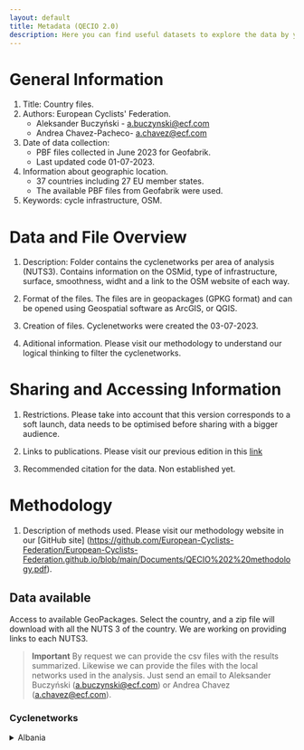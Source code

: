 ```yaml
---
layout: default
title: Metadata (QECIO 2.0)
description: Here you can find useful datasets to explore the data by yourself.
---
```


# General Information
1. Title: Country files.
2. Authors: European Cyclists' Federation. 
    - Aleksander Buczyński - a.buczynski@ecf.com
    - Andrea Chavez-Pacheco- a.chavez@ecf.com
3. Date of data collection:
    - PBF files collected in June 2023 for Geofabrik.
    - Last updated code 01-07-2023.
4. Information about geographic location.
    - 37 countries including 27 EU member states.
    - The available PBF files from Geofabrik were used. 
5. Keywords:
   cycle infrastructure, OSM.

# Data and File Overview
1. Description:
Folder contains the cyclenetworks per area of analysis (NUTS3).
Contains information on the OSMid, type of infrastructure, surface, smoothness, widht and a link to the
OSM website of each way.
 
2. Format of the files.
The files are in geopackages (GPKG format) and can be opened using Geospatial software as ArcGIS, or QGIS.

3. Creation of files.
Cyclenetworks were created the 03-07-2023.

4. Aditional information.
Please visit our methodology to understand our logical thinking to filter the cyclenetworks.

# Sharing and Accessing Information
1. Restrictions.
Please take into account that this version corresponds to a soft launch, data needs to be optimised before
sharing with a bigger audience.

2. Links to publications.
Please visit our previous edition in this [link](https://lookerstudio.google.com/u/0/reporting/81d2904d-7db5-4ed5-98e0-85af75b46577/page/p_qsvwe0yluc)

3. Recommended citation for the data.
Non established yet.

# Methodology
1. Description of methods used.
Please visit our methodology website in our [GitHub site] (https://github.com/European-Cyclists-Federation/European-Cyclists-Federation.github.io/blob/main/Documents/QECIO%202%20methodology.pdf).

## Data available

Access to available GeoPackages. Select the country, and a zip file will download with all the NUTS 3 of the country. We are working on providing links to each NUTS3. 

> **Important**
> By request we can provide the csv files with the results summarized. Likewise we can provide the files with the local networks used in the analysis.
> Just send an email to Aleksander Buczyński (a.buczynski@ecf.com) or Andrea Chavez (a.chavez@ecf.com). 

### Cyclenetworks
<details>
  <summary> Albania </summary>
##### [Albania](https://minhaskamal.github.io/DownGit/#/home?url=https://github.com/European-Cyclists-Federation/European-Cyclists-Federation.github.io/tree/main/Metadata/Cyclenetworks/AL 

  - [Berat](https://minhaskamal.github.io/DownGit/#/home?url=https://github.com/European-Cyclists-Federation/European-Cyclists-Federation.github.io/tree/main/Metadata/Cyclenetworks/AL/Berat-cycle_network.gpkg)
 - [Dibër](https://minhaskamal.github.io/DownGit/#/home?url=https://github.com/European-Cyclists-Federation/European-Cyclists-Federation.github.io/tree/main/Metadata/Cyclenetworks/AL/Diber-cycle_network.gpkg)
 - [Durrës](https://minhaskamal.github.io/DownGit/#/home?url=https://github.com/European-Cyclists-Federation/European-Cyclists-Federation.github.io/tree/main/Metadata/Cyclenetworks/AL/Durres-cycle_network.gpkg)
- [Elbasan](https://minhaskamal.github.io/DownGit/#/home?url=https://github.com/European-Cyclists-Federation/European-Cyclists-Federation.github.io/tree/main/Metadata/Cyclenetworks/AL/Elbasan-cycle_network.gpkg)
- [Fier](https://minhaskamal.github.io/DownGit/#/home?url=https://github.com/European-Cyclists-Federation/European-Cyclists-Federation.github.io/tree/main/Metadata/Cyclenetworks/AL/Fier-cycle_network.gpkg)
- [Gjirokastër](https://minhaskamal.github.io/DownGit/#/home?url=https://github.com/European-Cyclists-Federation/European-Cyclists-Federation.github.io/tree/main/Metadata/Cyclenetworks/AL/Gjirokaster-cycle_network.gpkg)
- [Korcë](https://minhaskamal.github.io/DownGit/#/home?url=https://github.com/European-Cyclists-Federation/European-Cyclists-Federation.github.io/tree/main/Metadata/Cyclenetworks/AL/Korce-cycle_network.gpkg)
- [Kukës](https://minhaskamal.github.io/DownGit/#/home?url=https://github.com/European-Cyclists-Federation/European-Cyclists-Federation.github.io/tree/main/Metadata/Cyclenetworks/AL/Kukes-cycle_network.gpkg)
- [Lezhë](https://minhaskamal.github.io/DownGit/#/home?url=https://github.com/European-Cyclists-Federation/European-Cyclists-Federation.github.io/tree/main/Metadata/Cyclenetworks/AL/Lezhe-cycle_network.gpkg)
- [Shkodër](https://minhaskamal.github.io/DownGit/#/home?url=https://github.com/European-Cyclists-Federation/European-Cyclists-Federation.github.io/tree/main/Metadata/Cyclenetworks/AL/Shkoder-cycle_network.gpkg)
- [Tiranë](https://minhaskamal.github.io/DownGit/#/home?url=https://github.com/European-Cyclists-Federation/European-Cyclists-Federation.github.io/tree/main/Metadata/Cyclenetworks/AL/Tirane-cycle_network.gpkg)
- [Vlorë](https://minhaskamal.github.io/DownGit/#/home?url=https://github.com/European-Cyclists-Federation/European-Cyclists-Federation.github.io/tree/main/Metadata/Cyclenetworks/AL/Vlore-cycle_network.gpkg)
- 
  <details>

[Austria](https://minhaskamal.github.io/DownGit/#/home?url=https://github.com/European-Cyclists-Federation/European-Cyclists-Federation.github.io/tree/main/Metadata/Cyclenetworks/AT )
[Belgium](https://minhaskamal.github.io/DownGit/#/home?url=https://github.com/European-Cyclists-Federation/European-Cyclists-Federation.github.io/tree/main/Metadata/Cyclenetworks/BE )
[Bulgaria](https://minhaskamal.github.io/DownGit/#/home?url=https://github.com/European-Cyclists-Federation/European-Cyclists-Federation.github.io/tree/main/Metadata/Cyclenetworks/BG )
[Switzerland](https://minhaskamal.github.io/DownGit/#/home?url=https://github.com/European-Cyclists-Federation/European-Cyclists-Federation.github.io/tree/main/Metadata/Cyclenetworks/CH )
[Cyprus](https://minhaskamal.github.io/DownGit/#/home?url=https://github.com/European-Cyclists-Federation/European-Cyclists-Federation.github.io/tree/main/Metadata/Cyclenetworks/CY )
[Czech Republic](https://minhaskamal.github.io/DownGit/#/home?url=https://github.com/European-Cyclists-Federation/European-Cyclists-Federation.github.io/tree/main/Metadata/Cyclenetworks/CZ )
[Germany](https://minhaskamal.github.io/DownGit/#/home?url=https://github.com/European-Cyclists-Federation/European-Cyclists-Federation.github.io/tree/main/Metadata/Cyclenetworks/DE )
[Denmark](https://minhaskamal.github.io/DownGit/#/home?url=https://github.com/European-Cyclists-Federation/European-Cyclists-Federation.github.io/tree/main/Metadata/Cyclenetworks/DK )
[Estonia](https://minhaskamal.github.io/DownGit/#/home?url=https://github.com/European-Cyclists-Federation/European-Cyclists-Federation.github.io/tree/main/Metadata/Cyclenetworks/EE )
[Greece](https://minhaskamal.github.io/DownGit/#/home?url=https://github.com/European-Cyclists-Federation/European-Cyclists-Federation.github.io/tree/main/Metadata/Cyclenetworks/EL )
[Spain](https://minhaskamal.github.io/DownGit/#/home?url=https://github.com/European-Cyclists-Federation/European-Cyclists-Federation.github.io/tree/main/Metadata/Cyclenetworks/ES )
[Finland](https://minhaskamal.github.io/DownGit/#/home?url=https://github.com/European-Cyclists-Federation/European-Cyclists-Federation.github.io/tree/main/Metadata/Cyclenetworks/FI )
[France](https://minhaskamal.github.io/DownGit/#/home?url=https://github.com/European-Cyclists-Federation/European-Cyclists-Federation.github.io/tree/main/Metadata/Cyclenetworks/FR )
[Croatia](https://minhaskamal.github.io/DownGit/#/home?url=https://github.com/European-Cyclists-Federation/European-Cyclists-Federation.github.io/tree/main/Metadata/Cyclenetworks/HR )
[Hungary](https://minhaskamal.github.io/DownGit/#/home?url=https://github.com/European-Cyclists-Federation/European-Cyclists-Federation.github.io/tree/main/Metadata/Cyclenetworks/HU )
[Ireland](https://minhaskamal.github.io/DownGit/#/home?url=https://github.com/European-Cyclists-Federation/European-Cyclists-Federation.github.io/tree/main/Metadata/Cyclenetworks/IE )
[Iceland](https://minhaskamal.github.io/DownGit/#/home?url=https://github.com/European-Cyclists-Federation/European-Cyclists-Federation.github.io/tree/main/Metadata/Cyclenetworks/IS )
[Italy](https://minhaskamal.github.io/DownGit/#/home?url=https://github.com/European-Cyclists-Federation/European-Cyclists-Federation.github.io/tree/main/Metadata/Cyclenetworks/IT )
[Liechtenstein](https://minhaskamal.github.io/DownGit/#/home?url=https://github.com/European-Cyclists-Federation/European-Cyclists-Federation.github.io/tree/main/Metadata/Cyclenetworks/LI )
[Lithuania](https://minhaskamal.github.io/DownGit/#/home?url=https://github.com/European-Cyclists-Federation/European-Cyclists-Federation.github.io/tree/main/Metadata/Cyclenetworks/LT )
[Luxembourg](https://minhaskamal.github.io/DownGit/#/home?url=https://github.com/European-Cyclists-Federation/European-Cyclists-Federation.github.io/tree/main/Metadata/Cyclenetworks/LU )
[Latvia](https://minhaskamal.github.io/DownGit/#/home?url=https://github.com/European-Cyclists-Federation/European-Cyclists-Federation.github.io/tree/main/Metadata/Cyclenetworks/LV )
[Montenegro](https://minhaskamal.github.io/DownGit/#/home?url=https://github.com/European-Cyclists-Federation/European-Cyclists-Federation.github.io/tree/main/Metadata/Cyclenetworks/ME )
[Macedonia](https://minhaskamal.github.io/DownGit/#/home?url=https://github.com/European-Cyclists-Federation/European-Cyclists-Federation.github.io/tree/main/Metadata/Cyclenetworks/MK )
[Malta](https://minhaskamal.github.io/DownGit/#/home?url=https://github.com/European-Cyclists-Federation/European-Cyclists-Federation.github.io/tree/main/Metadata/Cyclenetworks/MT )
[Netherlands](https://minhaskamal.github.io/DownGit/#/home?url=https://github.com/European-Cyclists-Federation/European-Cyclists-Federation.github.io/tree/main/Metadata/Cyclenetworks/NL )
[Norway](https://minhaskamal.github.io/DownGit/#/home?url=https://github.com/European-Cyclists-Federation/European-Cyclists-Federation.github.io/tree/main/Metadata/Cyclenetworks/NO )
[Poland](https://minhaskamal.github.io/DownGit/#/home?url=https://github.com/European-Cyclists-Federation/European-Cyclists-Federation.github.io/tree/main/Metadata/Cyclenetworks/PL )
[Portugal](https://minhaskamal.github.io/DownGit/#/home?url=https://github.com/European-Cyclists-Federation/European-Cyclists-Federation.github.io/tree/main/Metadata/Cyclenetworks/PT )
[Romania](https://minhaskamal.github.io/DownGit/#/home?url=https://github.com/European-Cyclists-Federation/European-Cyclists-Federation.github.io/tree/main/Metadata/Cyclenetworks/RO )
[Serbia](https://minhaskamal.github.io/DownGit/#/home?url=https://github.com/European-Cyclists-Federation/European-Cyclists-Federation.github.io/tree/main/Metadata/Cyclenetworks/RS )
[sweden](https://minhaskamal.github.io/DownGit/#/home?url=https://github.com/European-Cyclists-Federation/European-Cyclists-Federation.github.io/tree/main/Metadata/Cyclenetworks/SE )
[Slovenia](https://minhaskamal.github.io/DownGit/#/home?url=https://github.com/European-Cyclists-Federation/European-Cyclists-Federation.github.io/tree/main/Metadata/Cyclenetworks/SI )
[Slovakia](https://minhaskamal.github.io/DownGit/#/home?url=https://github.com/European-Cyclists-Federation/European-Cyclists-Federation.github.io/tree/main/Metadata/Cyclenetworks/SK )
[Turkey](https://minhaskamal.github.io/DownGit/#/home?url=https://github.com/European-Cyclists-Federation/European-Cyclists-Federation.github.io/tree/main/Metadata/Cyclenetworks/TR )
[United Kingdom](https://minhaskamal.github.io/DownGit/#/home?url=https://github.com/European-Cyclists-Federation/European-Cyclists-Federation.github.io/tree/main/Metadata/Cyclenetworks/UK )
_ECF_

[back](./)

